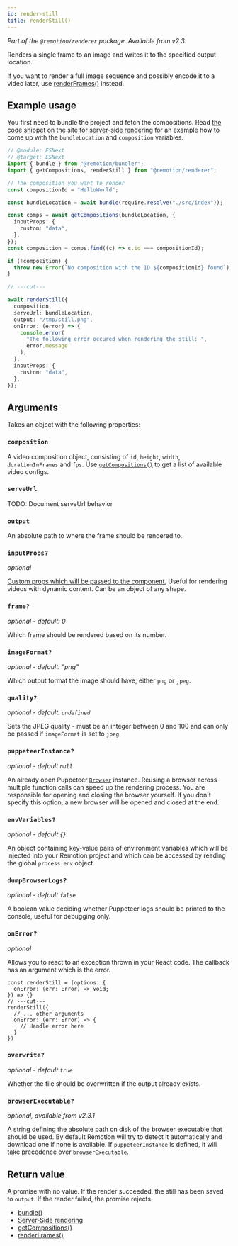 ```yaml
---
id: render-still
title: renderStill()
---
```


_Part of the `@remotion/renderer` package. Available from v2.3._

Renders a single frame to an image and writes it to the specified output location.

If you want to render a full image sequence and possibly encode it to a video later, use [renderFrames()](/docs/render-frames) instead.

## Example usage

You first need to bundle the project and fetch the compositions. Read [the code snippet on the site for server-side rendering](/docs/ssr/#render-a-video-programmatically) for an example how to come up with the `bundleLocation` and `composition` variables.

```ts twoslash
// @module: ESNext
// @target: ESNext
import { bundle } from "@remotion/bundler";
import { getCompositions, renderStill } from "@remotion/renderer";

// The composition you want to render
const compositionId = "HelloWorld";

const bundleLocation = await bundle(require.resolve("./src/index"));

const comps = await getCompositions(bundleLocation, {
  inputProps: {
    custom: "data",
  },
});
const composition = comps.find((c) => c.id === compositionId);

if (!composition) {
  throw new Error(`No composition with the ID ${compositionId} found`);
}

// ---cut---

await renderStill({
  composition,
  serveUrl: bundleLocation,
  output: "/tmp/still.png",
  onError: (error) => {
    console.error(
      "The following error occured when rendering the still: ",
      error.message
    );
  },
  inputProps: {
    custom: "data",
  },
});
```

## Arguments

Takes an object with the following properties:

### `composition`

A video composition object, consisting of `id`, `height`, `width`, `durationInFrames` and `fps`. Use [`getCompositions()`](/docs/get-compositions) to get a list of available video configs.

### `serveUrl`

TODO: Document serveUrl behavior

### `output`

An absolute path to where the frame should be rendered to.

### `inputProps?`

_optional_

[Custom props which will be passed to the component.](/docs/parametrized-rendering) Useful for rendering videos with dynamic content. Can be an object of any shape.

### `frame?`

_optional - default: 0_

Which frame should be rendered based on its number.

### `imageFormat?`

_optional - default: "png"_

Which output format the image should have, either `png` or `jpeg`.

### `quality?`

_optional - default: `undefined`_

Sets the JPEG quality - must be an integer between 0 and 100 and can only be passed if `imageFormat` is set to `jpeg`.

### `puppeteerInstance?`

_optional - default `null`_

An already open Puppeteer [`Browser`](https://pptr.dev/#?product=Puppeteer&version=main&show=api-class-browser) instance. Reusing a browser across multiple function calls can speed up the rendering process. You are responsible for opening and closing the browser yourself. If you don't specify this option, a new browser will be opened and closed at the end.

### `envVariables?`

_optional - default `{}`_

An object containing key-value pairs of environment variables which will be injected into your Remotion project and which can be accessed by reading the global `process.env` object.

### `dumpBrowserLogs?`

_optional - default `false`_

A boolean value deciding whether Puppeteer logs should be printed to the console, useful for debugging only.

### `onError?`

_optional_

Allows you to react to an exception thrown in your React code. The callback has an argument which is the error.

```tsx twoslash
const renderStill = (options: {
  onError: (err: Error) => void;
}) => {}
// ---cut---
renderStill({
  // ... other arguments
  onError: (err: Error) => {
    // Handle error here
  }
})
```

### `overwrite?`

_optional - default `true`_

Whether the file should be overwritten if the output already exists.

### `browserExecutable?`

_optional, available from v2.3.1_

A string defining the absolute path on disk of the browser executable that should be used. By default Remotion will try to detect it automatically and download one if none is available. If `puppeteerInstance` is defined, it will take precedence over `browserExecutable`.

## Return value

A promise with no value. If the render succeeded, the still has been saved to `output`. If the render failed, the promise rejects.

- [bundle()](/docs/bundle)
- [Server-Side rendering](/docs/ssr)
- [getCompositions()](/docs/get-compositions)
- [renderFrames()](/docs/render-frames)

